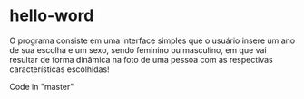 # hello-word
O programa consiste em uma interface simples que o usuário insere um ano de sua escolha e um sexo, sendo feminino ou masculino, em que vai resultar de forma dinâmica na foto de uma pessoa com as respectivas características escolhidas!

Code in "master"
